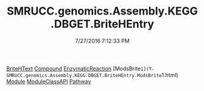 ﻿---
title: SMRUCC.genomics.Assembly.KEGG.DBGET.BriteHEntry
date: 7/27/2016 7:12:33 PM
---

[BriteHText](T-SMRUCC.genomics.Assembly.KEGG.DBGET.BriteHEntry.BriteHText.html)
[Compound](T-SMRUCC.genomics.Assembly.KEGG.DBGET.BriteHEntry.Compound.html)
[EnzymaticReaction](T-SMRUCC.genomics.Assembly.KEGG.DBGET.BriteHEntry.EnzymaticReaction.html)
[ModsBrite`1](T-SMRUCC.genomics.Assembly.KEGG.DBGET.BriteHEntry.ModsBrite`1.html)
[Module](T-SMRUCC.genomics.Assembly.KEGG.DBGET.BriteHEntry.Module.html)
[ModuleClassAPI](T-SMRUCC.genomics.Assembly.KEGG.DBGET.BriteHEntry.ModuleClassAPI.html)
[Pathway](T-SMRUCC.genomics.Assembly.KEGG.DBGET.BriteHEntry.Pathway.html)
